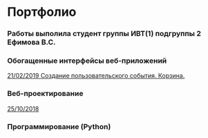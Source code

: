 # Портфолио
### Работы выполила студент группы ИВТ(1) подгруппы 2 Ефимова В.С.
### Обогащенные интерфейсы веб-приложений

[21/02/2019 Создание пользовательского события. Корзина.](https://kodaktor.ru/custom_d842f "Создание пользовательского события. Корзина.")


### Веб-проектирование

[25/10/2018](https://3336.kodaktor.ru/efimova?{%22status%22:%22student%22,%22year%22:2018})

### Программирование (Python)
